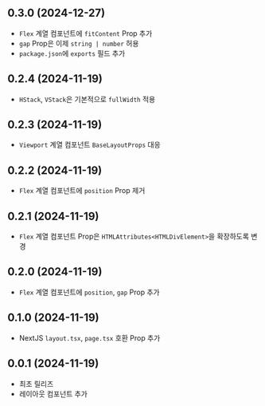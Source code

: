 ## 0.3.0 (2024-12-27)

- `Flex` 계열 컴포넌트에 `fitContent` Prop 추가
- `gap` Prop은 이제 `string | number` 허용
- `package.json`에 `exports` 필드 추가

## 0.2.4 (2024-11-19)

- `HStack`, `VStack`은 기본적으로 `fullWidth` 적용

## 0.2.3 (2024-11-19)

- `Viewport` 계열 컴포넌트 `BaseLayoutProps` 대응

## 0.2.2 (2024-11-19)

- `Flex` 계열 컴포넌트에 `position` Prop 제거

## 0.2.1 (2024-11-19)

- `Flex` 계열 컴포넌트 Prop은 `HTMLAttributes<HTMLDivElement>`을 확장하도록 변경

## 0.2.0 (2024-11-19)

- `Flex` 계열 컴포넌트에 `position`, `gap` Prop 추가

## 0.1.0 (2024-11-19)

- NextJS `layout.tsx`, `page.tsx` 호환 Prop 추가

## 0.0.1 (2024-11-19)

- 최초 릴리즈
- 레이아웃 컴포넌트 추가

